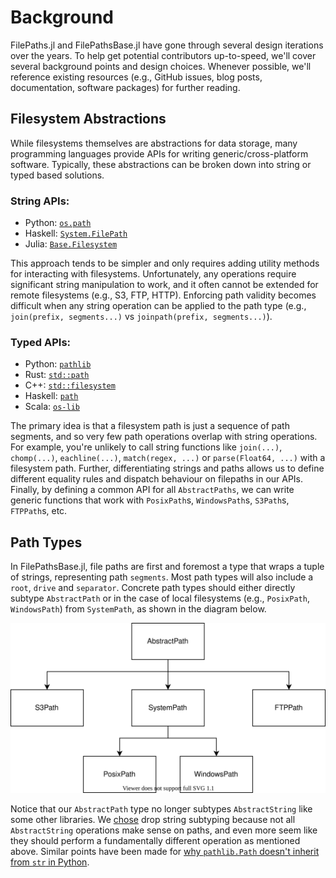 # Background

FilePaths.jl and FilePathsBase.jl have gone through several design iterations over the years.
To help get potential contributors up-to-speed, we'll cover several background points and design choices.
Whenever possible, we'll reference existing resources (e.g., GitHub issues, blog posts, documentation, software packages) for further reading.

## Filesystem Abstractions

While filesystems themselves are abstractions for data storage, many programming languages
provide APIs for writing generic/cross-platform software.
Typically, these abstractions can be broken down into string or typed based solutions.

### String APIs:

- Python: [`os.path`](https://docs.python.org/3.8/library/os.path.html)
- Haskell: [`System.FilePath`](https://hackage.haskell.org/package/filepath-1.4.2.1/docs/System-FilePath.html)
- Julia: [`Base.Filesystem`](https://docs.julialang.org/en/v1/base/file/)

This approach tends to be simpler and only requires adding utility methods for interacting with filesystems. Unfortunately, any operations require significant string manipulation to work, and it often cannot be extended for remote filesystems (e.g., S3, FTP, HTTP). Enforcing path validity becomes difficult when any string operation can be applied to the path type (e.g., `join(prefix, segments...)` vs `joinpath(prefix, segments...)`).

### Typed APIs:

- Python: [`pathlib`](https://docs.python.org/3/library/pathlib.html)
- Rust: [`std::path`](https://doc.rust-lang.org/std/path/index.html)
- C++: [`std::filesystem`](https://en.cppreference.com/w/cpp/filesystem/path)
- Haskell: [`path`](https://hackage.haskell.org/package/path)
- Scala: [`os-lib`](https://github.com/lihaoyi/os-lib)

The primary idea is that a filesystem path is just a sequence of path segments, and so very few path operations overlap with string operations.
For example, you're unlikely to call string functions like `join(...)`, `chomp(...)`, `eachline(...)`, `match(regex, ...)` or `parse(Float64, ...)` with a filesystem path.
Further, differentiating strings and paths allows us to define different equality rules and dispatch behaviour on filepaths in our APIs.
Finally, by defining a common API for all `AbstractPaths`, we can write generic functions that work with `PosixPath`s, `WindowsPath`s, `S3Path`s, `FTPPath`s, etc.

## Path Types

In FilePathsBase.jl, file paths are first and foremost a type that wraps a tuple of strings, representing path `segments`.
Most path types will also include a `root`, `drive` and `separator`.
Concrete path types should either directly subtype `AbstractPath` or in the case of local filesystems (e.g., `PosixPath`, `WindowsPath`) from `SystemPath`, as shown in the diagram below.

![Hierarchy](hierarchy.svg)

Notice that our `AbstractPath` type no longer subtypes `AbstractString` like some other libraries.
We [chose](https://github.com/rofinn/FilePathsBase.jl/issues/15) drop string subtyping because not all `AbstractString` operations make sense on paths, and even more seem like they should perform a fundamentally different operation as mentioned above.
Similar points have been made for [why `pathlib.Path` doesn't inherit from `str` in Python](https://snarky.ca/why-pathlib-path-doesn-t-inherit-from-str/).
